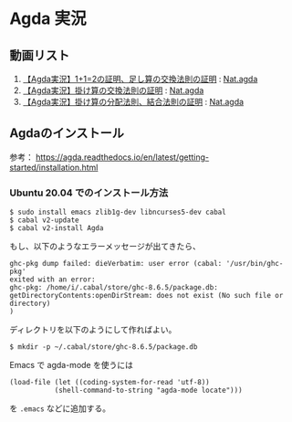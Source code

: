 # Agda 実況

## 動画リスト

1. [【Agda実況】1+1=2の証明、足し算の交換法則の証明](https://youtu.be/0DmIaPFlYOE) : [Nat.agda](https://github.com/laxfunctor/agda-jikkyou/blob/85d8454e1b6eaf7d6e59d96b60cd00ba11629063/Nat.agda)
1. [【Agda実況】掛け算の交換法則の証明](https://youtu.be/dZ3266sdjrw) : [Nat.agda](https://github.com/laxfunctor/agda-jikkyou/blob/84c9bf5ae195c492f78e923310aeb029f5965d47/Nat.agda)
1. [【Agda実況】掛け算の分配法則、結合法則の証明](https://t.co/29RymKS8pV) : [Nat.agda](https://github.com/laxfunctor/agda-jikkyou/blob/c9fbe2756b6f39728e4cdba972d329fc2796bbf0/Nat.agda)

## Agdaのインストール

参考： https://agda.readthedocs.io/en/latest/getting-started/installation.html

### Ubuntu 20.04 でのインストール方法

```
$ sudo install emacs zlib1g-dev libncurses5-dev cabal
$ cabal v2-update
$ cabal v2-install Agda
```
もし、以下のようなエラーメッセージが出てきたら、
```
ghc-pkg dump failed: dieVerbatim: user error (cabal: '/usr/bin/ghc-pkg'
exited with an error:
ghc-pkg: /home/i/.cabal/store/ghc-8.6.5/package.db:
getDirectoryContents:openDirStream: does not exist (No such file or directory)
)
```
ディレクトリを以下のようにして作ればよい。
```
$ mkdir -p ~/.cabal/store/ghc-8.6.5/package.db
```

Emacs で agda-mode を使うには
```
(load-file (let ((coding-system-for-read 'utf-8))
           (shell-command-to-string "agda-mode locate")))
```
を `.emacs` などに追加する。
